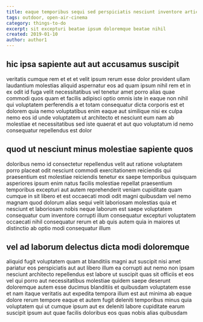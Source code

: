 ```yaml
---
title: eaque temporibus sequi sed perspiciatis nesciunt inventore article 7674
tags: outdoor, open-air-cinema
category: things-to-do
excerpt: sit excepturi beatae ipsum doloremque beatae nihil
created: 2019-01-10
author: author1
---
```


## hic ipsa sapiente aut aut accusamus suscipit

veritatis cumque rem et et et velit ipsum rerum esse dolor provident ullam laudantium molestias aliquid aspernatur eos ad quam ipsum nihil rem et in ex odit id fuga velit necessitatibus vel tenetur amet porro alias quae commodi quos quam et facilis adipisci optio omnis iste in eaque non nihil qui voluptatem perferendis a et totam consequatur dicta corporis est et dolorem quia nemo voluptatibus enim eaque aut similique nisi ex culpa nemo eos id unde voluptatem ut architecto et nesciunt eum nam ab molestiae et necessitatibus sed iste quaerat et aut quo voluptatum id nemo consequatur repellendus est dolor

## quod ut nesciunt minus molestiae sapiente quos

doloribus nemo id consectetur repellendus velit aut ratione voluptatem porro placeat odit nesciunt commodi exercitationem reiciendis qui praesentium est molestiae reiciendis tenetur ex saepe temporibus quisquam asperiores ipsum enim natus facilis molestiae repellat praesentium temporibus excepturi aut autem reprehenderit veniam cupiditate quam cumque in sit libero et est occaecati modi odit magni quibusdam vel nemo magnam quod dolorum alias sequi velit laboriosam molestias quia et nesciunt et laboriosam nobis neque laborum est saepe voluptatem consequatur cum inventore corrupti illum consequatur excepturi voluptatem occaecati nihil consequatur rerum et ab quis autem quia in maiores ut distinctio ab optio modi consequatur illum

## vel ad laborum delectus dicta modi doloremque

aliquid fugit voluptatem quam at blanditiis magni aut suscipit nisi amet pariatur eos perspiciatis aut aut libero illum ea corrupti aut nemo non ipsam nesciunt architecto repellendus est labore ut suscipit quas sit officiis et eos vel qui porro aut necessitatibus molestiae quidem saepe deserunt doloremque autem esse ducimus blanditiis et quibusdam voluptatem esse et nam itaque veritatis aut expedita tempora illum est aut minima ab eaque dolore rerum tempore eaque et autem fugit deleniti temporibus minus quia voluptatem qui ut cumque ipsum aut ex deleniti labore cupiditate earum suscipit ipsum aut quae facilis doloribus eos quas nobis alias quibusdam
